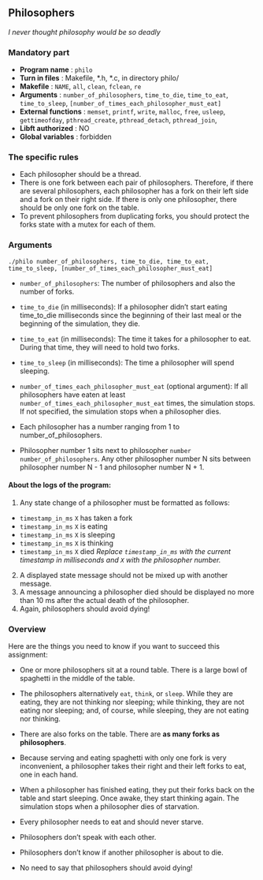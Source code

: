 ## Philosophers
*I never thought philosophy would be so deadly*


### Mandatory part

- **Program name** : `philo`
- **Turn in files** : Makefile, *.h, *.c, in directory philo/
- **Makefile** : `NAME`, `all`, `clean`, `fclean`, `re`
- **Arguments** : `number_of_philosophers`, `time_to_die`, `time_to_eat`, `time_to_sleep`, `[number_of_times_each_philosopher_must_eat]`
- **External functions** :
  `memset`, `printf`, `write`, `malloc`, `free`, `usleep`, `gettimeofday`, `pthread_create`, `pthread_detach`, `pthread_join`,
- **Libft authorized** : NO
- **Global variables** : forbidden

### The specific rules
- Each philosopher should be a thread.
- There is one fork between each pair of philosophers. Therefore, if there are several philosophers, each philosopher has a fork on their left side and a fork on their right side. If there is only one philosopher, there should be only one fork on the table.
- To prevent philosophers from duplicating forks, you should protect the forks state with a mutex for each of them.

### Arguments

```shell
./philo number_of_philosophers, time_to_die, time_to_eat, time_to_sleep, [number_of_times_each_philosopher_must_eat]
```

- `number_of_philosophers`: The number of philosophers and also the number of forks.
- `time_to_die` (in milliseconds): If a philosopher didn’t start eating time_to_die milliseconds since the beginning of their last meal or the beginning of the simulation, they die.
- `time_to_eat` (in milliseconds): The time it takes for a philosopher to eat.
  During that time, they will need to hold two forks.
- `time_to_sleep` (in milliseconds): The time a philosopher will spend sleeping.
- `number_of_times_each_philosopher_must_eat` (optional argument): If all philosophers have eaten at least `number_of_times_each_philosopher_must_eat` times, the simulation stops. If not specified, the simulation stops when a philosopher dies.

- Each philosopher has a number ranging from 1 to number_of_philosophers.
- Philosopher number 1 sits next to philosopher `number number_of_philosophers`.
  Any other philosopher number N sits between philosopher number N - 1 and philosopher number N + 1.


#### About the logs of the program:
1. Any state change of a philosopher must be formatted as follows:
- `timestamp_in_ms` `X` has taken a fork
- `timestamp_in_ms` `X` is eating
- `timestamp_in_ms` `X` is sleeping
- `timestamp_in_ms` `X` is thinking
- `timestamp_in_ms` `X` died
  *Replace `timestamp_in_ms` with the current timestamp in milliseconds and `X` with the philosopher number.*
2. A displayed state message should not be mixed up with another message.
3. A message announcing a philosopher died should be displayed no more than 10 ms after the actual death of the philosopher.
4. Again, philosophers should avoid dying!


### Overview
Here are the things you need to know if you want to succeed this assignment:

- One or more philosophers sit at a round table.
There is a large bowl of spaghetti in the middle of the table.

- The philosophers alternatively `eat`, `think`, or `sleep`.
While they are eating, they are not thinking nor sleeping;
while thinking, they are not eating nor sleeping;
and, of course, while sleeping, they are not eating nor thinking.

- There are also forks on the table. There are **as many forks as philosophers**.
- Because serving and eating spaghetti with only one fork is very inconvenient, a philosopher takes their right and their left forks to eat, one in each hand.
- When a philosopher has finished eating, they put their forks back on the table and start sleeping. Once awake, they start thinking again. The simulation stops when  a philosopher dies of starvation.
- Every philosopher needs to eat and should never starve.
- Philosophers don’t speak with each other.
- Philosophers don’t know if another philosopher is about to die.
- No need to say that philosophers should avoid dying!
